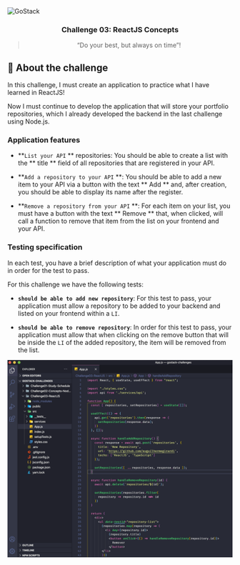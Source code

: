 <img alt="GoStack" src="https://storage.googleapis.com/golden-wind/bootcamp-gostack/header-desafios-new.png" />

<h3 align="center">
  Challenge 03: ReactJS Concepts
</h3>

<blockquote align="center">“Do your best, but always on time”!</blockquote>

## :rocket: About the challenge

In this challenge, I must create an application to practice what I have learned in ReactJS!

Now I must continue to develop the application that will store your portfolio repositories, which I already developed the backend in the last challenge using Node.js.

### Application features

- **`List your API` ** repositories: You should be able to create a list with the ** title ** field of all repositories that are registered in your API.

- **`Add a repository to your API` **: You should be able to add a new item to your API via a button with the text ** Add ** and, after creation, you should be able to display its name after the register.

- **`Remove a repository from your API` **: For each item on your list, you must have a button with the text ** Remove ** that, when clicked, will call a function to remove that item from the list on your frontend and your API.

### Testing specification

In each test, you have a brief description of what your application must do in order for the test to pass.

For this challenge we have the following tests:

- **`should be able to add new repository`**: For this test to pass, your application must allow a repository to be added to your backend and listed on your frontend within a `LI`.

- **`should be able to remove repository`**: In order for this test to pass, your application must allow that when clicking on the remove button that will be inside the `LI` of the added repository, the item will be removed from the list.

<p align="center">
  <img  src=".github/challenge.png">
</p>
